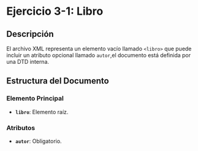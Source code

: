 # Ejercicio 3-1: Libro

## Descripción
El archivo XML representa un elemento vacío llamado `<libro>` que puede incluir un atributo opcional llamado `autor`,el documento está definida por una DTD interna.

## Estructura del Documento
### Elemento Principal
- **`libro`**: Elemento raíz.

### Atributos
- **`autor`**: Obligatorio.